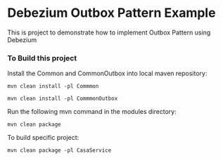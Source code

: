 # Debezium Outbox Pattern Example

This is project to demonstrate how to implement Outbox Pattern using Debezium


### To Build this project

Install the Common and CommonOutbox into local maven repository:

```
mvn clean install -pl Commmon
```
```
mvn clean install -pl CommmonOutbox
```

Run the following mvn command in the modules directory:

```
mvn clean package
``` 

To build specific project:
```
mvn clean package -pl CasaService
```